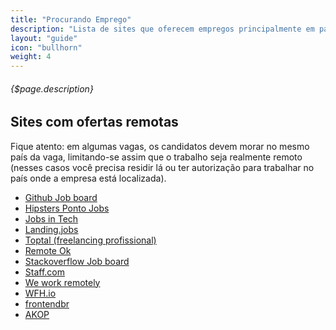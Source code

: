 ```yaml
---
title: "Procurando Emprego"
description: "Lista de sites que oferecem empregos principalmente em países que adotam inglês como principal idioma (EUA, Canada, Reino Unido, Austrália, etc)."
layout: "guide"
icon: "bullhorn"
weight: 4
---
```


###### {$page.description}

<article id="1">

## Sites com ofertas remotas

Fique atento: em algumas vagas, os candidatos devem morar no mesmo país da vaga, limitando-se assim que o trabalho seja realmente remoto (nesses casos você precisa residir lá ou ter autorização para trabalhar no país onde a empresa está localizada).

* [Github Job board](https://jobs.github.com/positions?description=&location=Remote)
* [Hipsters Ponto Jobs](https://hipsters.jobs/jobs/?q=Remoto&l=)
* [Jobs in Tech](http://www.jobsintech.io/jobs#q=&page=0&refinements=%5B%7B%22remote%22%3A%22can_work_remote%22%7D%5D)
* [Landing.jobs](https://landing.jobs/?custom_inviter=pragmaticivan)
* [Toptal (freelancing profissional)](https://www.toptal.com/developers/join/#obtain-only-eye-opening-coders-now)
* [Remote Ok](https://remoteok.io/remote-jobs)
* [Stackoverflow Job board](https://stackoverflow.com/jobs/remote-developer-jobs)
* [Staff.com](https://staff.com/)
* [We work remotely](https://weworkremotely.com/)
* [WFH.io](https://www.wfh.io/)
* [frontendbr](https://github.com/frontendbr/vagas/issues?q=is%3Aissue+is%3Aopen+label%3ARemoto)
* [AKOP](https://www.akop.com.br)
</article>
